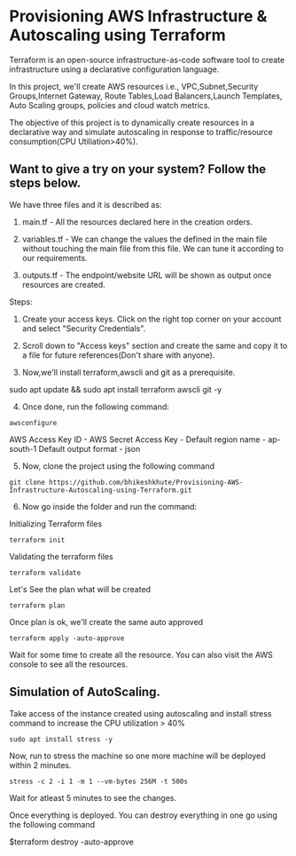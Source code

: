 # Provisioning AWS Infrastructure & Autoscaling using Terraform 

Terraform is an open-source infrastructure-as-code software tool to create infrastructure using a declarative configuration language. 

In this project, we'll create AWS resources i.e., VPC,Subnet,Security Groups,Internet Gateway, Route Tables,Load Balancers,Launch Templates, Auto Scaling groups, policies and cloud watch metrics. 

The objective of this project is to dynamically create resources in a declarative way and simulate autoscaling in response to traffic/resource consumption(CPU Utiliation>40%).

## Want to give a try on your system? Follow the steps below.

We have three files and it is described as:
1. main.tf - All the resources declared here in the creation orders.

2. variables.tf - We can change the values the defined in the main file without touching the main file from this file. We can tune it according to our requirements.

3. outputs.tf - The endpoint/website URL will be shown as output once resources are created.

Steps:

1. Create your access keys. Click on the right top corner on your account and select "Security Credentials".

2. Scroll down to "Access keys" section and create the same and copy it to a file for future references(Don't share with anyone).

3. Now,we'll install terraform,awscli and git as a prerequisite. 

sudo apt update && sudo apt install terraform awscli git -y 

4. Once done, run the following command:

``` 
awsconfigure 
```
AWS Access Key ID - <paste your access key which was copied earlier>
AWS Secret Access Key - <paste your secret key>
Default region name - ap-south-1
Default output format - json

5. Now, clone the project using the following command 

``` 
git clone https://github.com/bhikeshkhute/Provisioning-AWS-Infrastructure-Autoscaling-using-Terraform.git
```
  
6. Now go inside the folder and run the command:

Initializing Terraform files
```
terraform init
```

Validating the terraform files
```
terraform validate 
```
  
Let's See the plan what will be created
```
terraform plan
```

Once plan is ok, we'll create the same auto approved
``` 
terraform apply -auto-approve 
```

Wait for some time to create all the resource. You can also visit the AWS console to see all the resources. 

## Simulation of AutoScaling. 

Take access of the instance created using autoscaling and install stress command to increase the CPU utilization > 40%

```
sudo apt install stress -y
```

Now, run to stress the machine so one more machine will be deployed within 2 minutes.
```
stress -c 2 -i 1 -m 1 --vm-bytes 256M -t 500s
```
Wait for atleast 5 minutes to see the changes. 

Once everything is deployed. You can destroy everything in one go using the following command

$terraform destroy -auto-approve
